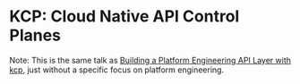 # KCP: Cloud Native API Control Planes

Note: This is the same talk as [Building a Platform Engineering API Layer with kcp](../building-a-platform-engineering-api-layer-with-kcp/), just without a specific focus on platform engineering.
